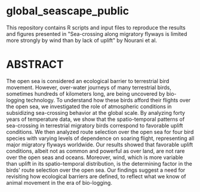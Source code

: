 # global_seascape_public
This repository contains R scripts and input files to reproduce the results and figures presented in "Sea-crossing along migratory flyways is limited more strongly by wind than by lack of uplift" by Nourani et al. 

# ABSTRACT
The open sea is considered an ecological barrier to terrestrial bird movement. However, over-water journeys of many terrestrial birds, sometimes hundreds of kilometers long, are being uncovered by bio-logging technology. To understand how these birds afford their flights over the open sea, we investigated the role of atmospheric conditions in subsidizing sea-crossing behavior at the global scale. By analyzing forty years of temperature data, we show that the spatio-temporal patterns of sea-crossing in terrestrial migratory birds correspond to favorable uplift conditions. We then analyzed route selection over the open sea for four bird species with varying levels of dependence on soaring flight, representing all major migratory flyways worldwide. Our results showed that favorable uplift conditions, albeit not as common and powerful as over land, are not rare over the open seas and oceans. Moreover, wind, which is more variable than uplift in its spatio-temporal distribution, is the determining factor in the birds' route selection over the open sea. Our findings suggest a need for revisiting how ecological barriers are defined, to reflect what we know of animal movement in the era of bio-logging.
